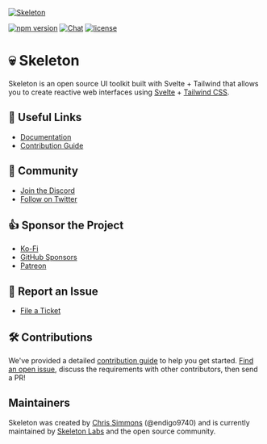 [![Skeleton](https://user-images.githubusercontent.com/1509726/199282306-7454adcb-b765-4618-8438-67655a7dee47.png)](https://www.skeleton.dev/)

[![npm version](https://img.shields.io/npm/v/@skeletonlabs/skeleton?logo=npm&color=cb3837)](https://www.npmjs.com/package/@skeletonlabs/skeleton)
[![Chat](https://img.shields.io/discord/1003691521280856084?label=chat&logo=discord&color=7289da)](https://discord.gg/EXqV7W8MtY)
[![license](https://img.shields.io/badge/license-MIT-%23bada55)](https://github.com/skeletonlabs/skeleton/blob/master/LICENSE)

# 💀 Skeleton

Skeleton is an open source UI toolkit built with Svelte + Tailwind that allows you to create reactive web interfaces using [Svelte](https://svelte.dev/) + [Tailwind CSS](https://tailwindcss.com/).

## 🔗 Useful Links

- [Documentation](https://skeleton.dev/)
- [Contribution Guide](https://skeleton.dev/docs/contributing)
<!-- - [Project Roadmap](https://github.com/skeletonlabs/skeleton/wiki/%F0%9F%9B%A3%EF%B8%8F-The-Skeleton-Roadmap) -->

## 👋 Community

- [Join the Discord](https://discord.gg/EXqV7W8MtY)
- [Follow on Twitter](https://twitter.com/SkeletonUI)

## 👍 Sponsor the Project

- [Ko-Fi](https://ko-fi.com/skeletonlabs)
- [GitHub Sponsors](https://github.com/sponsors/skeletonlabs)
- [Patreon](https://patreon.com/user?u=83786276)

## 🐞 Report an Issue

- [File a Ticket](https://github.com/skeletonlabs/skeleton/issues/new/choose)

## 🛠️ Contributions

We've provided a detailed [contribution guide](https://www.skeleton.dev/docs/contributing) to help you get started. [Find an open issue](https://github.com/skeletonlabs/skeleton/issues), discuss the requirements with other contributors, then send a PR!

## Maintainers

Skeleton was created by [Chris Simmons](https://github.com/endigo9740) (@endigo9740) and is currently maintained by [Skeleton Labs](https://www.skeletonlabs.co/) and the open source community.
